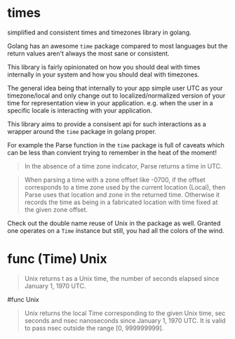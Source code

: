 # times
simplified and consistent times and timezones library in golang.

Golang has an awesome `time` package compared to most languages but the
return values aren't always the most sane or consistent.

This library is fairly opinionated on how you should deal with times
internally in your system and how you should deal with timezones.

The general idea being that internally to your app simple user UTC as
your timezone/local and only change out to localized/normalized version
of your time for representation view in your application. e.g. when the
user in a specific locale is interacting with your application.

This library aims to provide a consisent api for such interactions as a
wrapper around the `time` package in golang proper.

For example the Parse function in the `time` package is full of caveats
which can be less than convient trying to remember in the heat of the moment!

>In the absence of a time zone indicator, Parse returns a time in UTC.

>When parsing a time with a zone offset like -0700, if the offset corresponds to a time zone used by the current location (Local), then Parse uses that location and zone in the returned time. Otherwise it records the time as being in a fabricated location with time fixed at the given zone offset.

Check out the double name reuse of Unix in the package as well. Granted one operates on
a `Time` instance but still, you had all the colors of the wind.

# func (Time) Unix

> Unix returns t as a Unix time, the number of seconds elapsed since January 1, 1970 UTC.


#func Unix

> Unix returns the local Time corresponding to the given Unix time, sec seconds and nsec nanoseconds since January 1, 1970 UTC. It is valid to pass nsec outside the range [0, 999999999].